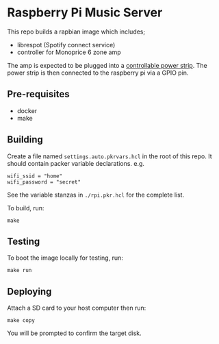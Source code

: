 # Raspberry Pi Music Server

This repo builds a rapbian image which includes;

* librespot (Spotify connect service)
* controller for Monoprice 6 zone amp

The amp is expected to be plugged into a [controllable power
strip](https://dlidirect.com/products/iot-power-relay). The power strip is then
connected to the raspberry pi via a GPIO pin.

## Pre-requisites

* docker
* make

## Building

Create a file named `settings.auto.pkrvars.hcl` in the root of this repo. It
should contain packer variable declarations. e.g.

```
wifi_ssid = "home"
wifi_password = "secret"
```

See the variable stanzas in `./rpi.pkr.hcl` for the complete list.

To build, run:

```
make
```

## Testing

To boot the image locally for testing, run:

```
make run
```

## Deploying

Attach a SD card to your host computer then run:

```
make copy
```

You will be prompted to confirm the target disk.
